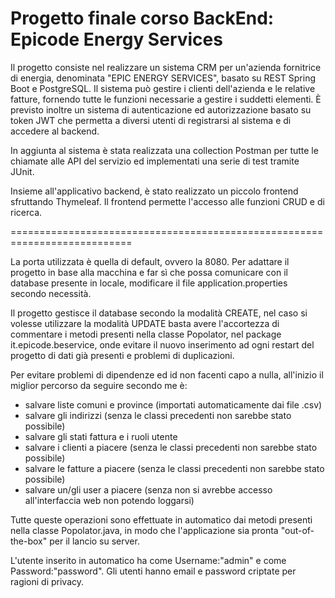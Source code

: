 # Progetto finale corso BackEnd: Epicode Energy Services

Il progetto consiste nel realizzare un sistema CRM per un'azienda fornitrice di energia, denominata "EPIC ENERGY SERVICES", basato su REST Spring Boot e PostgreSQL.
Il sistema può gestire i clienti dell'azienda e le relative fatture, fornendo tutte le funzioni necessarie a gestire i suddetti elementi.
È previsto inoltre un sistema di autenticazione ed autorizzazione basato su token JWT che permetta a diversi utenti di registrarsi al sistema e di accedere al backend.

In aggiunta al sistema è stata realizzata una collection Postman per tutte le chiamate alle API del servizio ed implementati una serie di test tramite JUnit.

Insieme all'applicativo backend, è stato realizzato un piccolo frontend sfruttando Thymeleaf.
Il frontend permette l'accesso alle funzioni CRUD e di ricerca.



===========================================================================

La porta utilizzata è quella di default, ovvero la 8080.
Per adattare il progetto in base alla macchina e far sì che possa comunicare con il database presente in locale, modificare il file application.properties secondo necessità.

Il progetto gestisce il database secondo la modalità CREATE, nel caso si volesse utilizzare la modalità UPDATE basta avere l'accortezza di commentare i metodi presenti nella classe Popolator, nel package it.epicode.beservice, onde evitare il nuovo inserimento ad ogni restart del progetto di dati già presenti e problemi di duplicazioni.

Per evitare problemi di dipendenze ed id non facenti capo a nulla, all'inizio il miglior percorso da seguire secondo me è:
- salvare liste comuni e province (importati automaticamente dai file .csv)
- salvare gli indirizzi (senza le classi precedenti non sarebbe stato possibile)
- salvare gli stati fattura e i ruoli utente
- salvare i clienti a piacere (senza le classi precedenti non sarebbe stato possibile) 
- salvare le fatture a piacere (senza le classi precedenti non sarebbe stato possibile) 
- salvare un/gli user a piacere (senza non si avrebbe accesso all'interfaccia web non potendo loggarsi)

Tutte queste operazioni sono effettuate in automatico dai metodi presenti nella classe Popolator.java, in modo che l'applicazione sia pronta "out-of-the-box" per il lancio su server.

L'utente inserito in automatico ha come Username:"admin" e come Password:"password".
Gli utenti hanno email e password criptate per ragioni di privacy.
